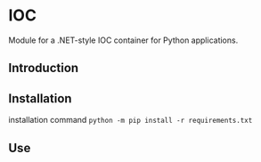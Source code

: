 # IOC

Module for a .NET-style IOC container for Python applications.

## Introduction

## Installation

installation command `python -m pip install -r requirements.txt`

## Use


